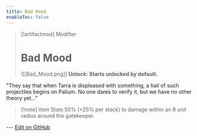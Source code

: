 ```yaml
---
title: Bad Mood
enableToc: false
---
```


> [!artifactmod] Modifier
>
> # Bad Mood
>
> ![[Bad_Mood.png]]
> **Unlock: Starts unlocked by default.** 

"They say that when Tarra is displeased with something, a hail of such projectiles begins on Palium. No one dares to verify it, but we have no other theory yet..."

> [!note] Item Stats
> 50% (+25% per stack) to damage within an 8 unit radius around the gatekeeper.

--- [Edit on GitHub](https://github.com/Mondrethos/gatekeeperwiki/edit/main/content/Artifacts/BadMood.md)
